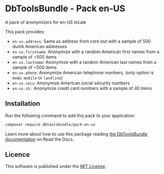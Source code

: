# DbToolsBundle - Pack en-US
A pack of anonymizers for en-US locale

This pack provides:

* `en-us.address`: Same as address from core but with a sample of 500 dumb American addresses
* `en-us.firstname`: Anonymize with a random American first names from a sample of ~500 items
* `en-us.lastname`: Anonymize with a random American last names from a sample of ~500 items
* `en-us.phone`: Anonymize American telephone numbers, (only option is `mode`: `mobile` or `landline`)
* `en-us.secu`: Anonymize American social sécurity numbers 
* `en-us.cb` : Anonymize credit card numbers with a sample of 40 items

## Installation

Run the following command to add this pack to your application:

```sh
composer require dbtoolsbundle/pack-en-us
```

Learn more about how to use this package reading [the DbToolsBundle documentation](https://dbtoolsbundle.readthedocs.io/) on Read the Docs.

## Licence

This software is published under the [MIT License](./LICENCE.md).
